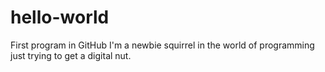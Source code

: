 # hello-world
First program in GitHub
I'm a newbie squirrel in the world of programming just trying to get a digital nut.
